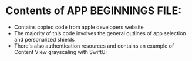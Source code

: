 # Contents of APP BEGINNINGS FILE:

* Contains copied code from apple developers website
* The majority of this code involves the general outlines of app selection and personalized shields
* There's also authentication resources and contains an example of Content View grayscaling with SwiftUi

